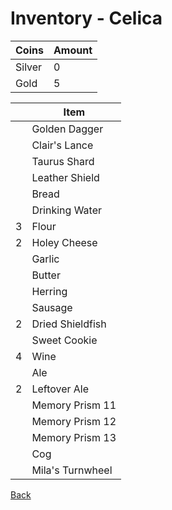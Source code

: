 # Inventory - Celica

| Coins  | Amount |
| ------ | ------ |
| Silver | 0      |
| Gold   | 5      |

| <!-- --> | Item             |
| -------- | ---------------- |
|          | Golden Dagger    |
|          | Clair's Lance    |
|          | Taurus Shard     |
|          | Leather Shield   |
|          | Bread            |
|          | Drinking Water   |
| 3        | Flour            |
| 2        | Holey Cheese     |
|          | Garlic           |
|          | Butter           |
|          | Herring          |
|          | Sausage          |
| 2        | Dried Shieldfish |
|          | Sweet Cookie     |
| 4        | Wine             |
|          | Ale              |
| 2        | Leftover Ale     |
|          | Memory Prism 11  |
|          | Memory Prism 12  |
|          | Memory Prism 13  |
|          | Cog              |
|          | Mila's Turnwheel |

[Back](README.md)
